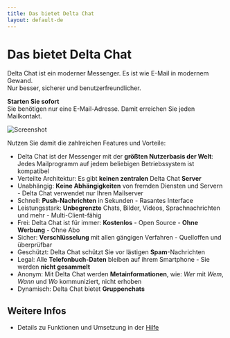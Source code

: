 ```yaml
---
title: Das bietet Delta Chat
layout: default-de
---
```


# Das bietet Delta Chat

Delta Chat ist ein moderner Messenger. Es ist wie E-Mail in modernem Gewand. <br>Nur besser, sicherer und benutzerfreundlicher.

<!-- Wählen Sie **maximale Sicherheit** und erreichen Sie Ihre Kontakte **ohne** Sie zum **Umstieg** zu nötigen.
Sie geben die Inhalte Ihres Adressbuches nicht weiter.

Diese Kombination bietet kein anderer Messenger.

# Ihre Vorteile -->

**Starten  Sie sofort** <br>Sie benötigen nur eine E-Mail-Adresse. Damit erreichen Sie jeden Mailkontakt.

![Screenshot](../assets/features/start-img4.png)

Nutzen Sie damit die zahlreichen Features und Vorteile:

- Delta Chat ist der Messenger mit der **größten Nutzerbasis der Welt**: Jedes Mailprogramm auf jedem beliebigen Betriebssystem ist kompatibel 
- Verteilte Architektur: Es gibt **keinen zentralen** Delta Chat **Server**
- Unabhängig: **Keine Abhängigkeiten** von fremden Diensten und Servern - Delta Chat verwendet nur Ihren Mailserver
- Schnell: **Push-Nachrichten** in Sekunden - Rasantes Interface
- Leistungsstark: **Unbegrenzte** Chats, Bilder, Videos, Sprachnachrichten und mehr - Multi-Client-fähig
- Frei: Delta Chat ist für immer: **Kostenlos** - Open Source - **Ohne Werbung** - Ohne Abo
- Sicher: **Verschlüsselung** mit allen gängigen Verfahren - Quelloffen und überprüfbar
- Geschützt: Delta Chat schützt Sie vor lästigen **Spam**-Nachrichten
- Legal: Alle **Telefonbuch-Daten** bleiben auf ihrem Smartphone - Sie werden **nicht gesammelt**
- Anonym: Mit Delta Chat werden **Metainformationen**, wie: _Wer_ mit _Wem_, _Wann_ und _Wo_ kommuniziert, nicht erhoben
- Dynamisch: Delta Chat bietet **Gruppenchats**

## Weitere Infos

- Details zu Funktionen und Umsetzung in der [Hilfe](help)

